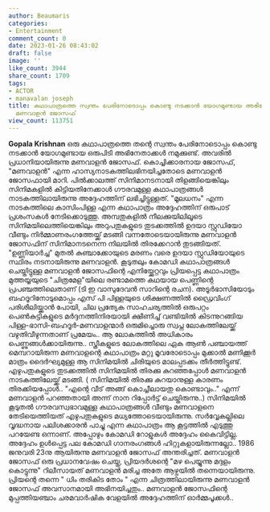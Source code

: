 ```yaml
---
author: Beaumaris
categories:
- Entertainment
comment_count: 0
date: 2023-01-26 08:43:02
draft: false
image: ''
like_count: 3944
share_count: 1709
tags:
- ACTOR
- manavalan joseph
title: കഥാപാത്രത്തെ സ്വന്തം പേരിനോടൊപ്പം കൊണ്ടു നടക്കാൻ യോഗമുണ്ടായ അഭിനേതാക്കളിൽ പ്രധാനിയായിരുന്നു
  മണവാളൻ ജോസഫ്
view_count: 113751
---
```


**Gopala Krishnan** ഒരു കഥാപാത്രത്തെ തന്റെ സ്വന്തം പേരിനോടൊപ്പം കൊണ്ടു നടക്കാൻ യോഗമുണ്ടായ ഒരുപിടി അഭിനേതാക്കൾ നമുക്കുണ്ട്. അവരിൽ പ്രധാനിയായിരുന്നു മണവാളൻ ജോസഫ്. കൊച്ചിക്കാരനായ ജോസഫ്, "മണവാളൻ" എന്ന ഹാസ്യനാടകത്തിലഭിനയിച്ചതോടെ മണവാളൻ ജോസഫായി മാറി. പിൽക്കാലത്ത് സിനിമാനടനായി തിളങ്ങിയെങ്കിലും സിനിമകളിൽ കിട്ടിയതിനേക്കാൾ ഗൗരവമുള്ള കഥാപാത്രങ്ങൾ നാടകത്തിലായിരുന്നു അദ്ദേഹത്തിന് ലഭിച്ചിട്ടുള്ളത്. "മൂലധനം" എന്ന നാടകത്തിലെ കാസിംപിള്ള എന്ന കഥാപാത്രം അദ്ദേഹത്തിന് ഒരുപാട് പ്രശംസകൾ നേടിക്കൊടുത്തു. അമ്പതുകളിൽ നീലക്കുയിലിലൂടെ സിനിമയിലെത്തിയെങ്കിലും അറുപതുകളുടെ തുടക്കത്തിൽ ഉദയാ സ്റ്റുഡിയോ വീണ്ടും നിർമ്മാണരംഗത്തേയ്ക്ക് മടങ്ങി വന്നതോടെയായിരുന്നു മണവാളൻ ജോസഫിന് സിനിമാനടനെന്ന നിലയിൽ തിരക്കേറാൻ തുടങ്ങിയത്. "ഉണ്ണിയാർച്ച" മുതൽ കുഞ്ചാക്കോയുടെ മരണം വരെ ഉദയാ സ്റ്റുഡിയോയുടെ സ്ഥിരം നടനായിരുന്നു മണവാളൻ. കൂടുതലും കോമഡി കഥാപാത്രങ്ങൾ ചെയ്തിട്ടുള്ള മണവാളൻ ജോസഫിന്റെ എനിയ്ക്കേറ്റവും പ്രിയപ്പെട്ട കഥാപാത്രം മുത്തയ്യയുടെ "ചിത്രമേള"യിലെ രണ്ടാമത്തെ കഥയായ പെണ്ണിന്റെ പ്രപഞ്ചത്തിലെതാണ് (ടി ഇ വാസുദേവൻ സാറിന്റെ രചന). അടൂർഭാസിയോടും ബഹദൂറിനോടുമൊപ്പം എസ് പി പിള്ളയുടെ ശിക്ഷണത്തിൽ ഡ്രൈവിംഗ് പരിശീലിയ്ക്കാൻ പോയി, ചില പ്രത്യേക സാഹചര്യത്തിൽ ഒരുപറ്റം പെൺകുട്ടികളുടെ മർദ്ദനത്തിനിരയായി ക്ഷീണിച്ച് വണ്ടിയിൽ കിടന്നുറങ്ങിയ പിള്ള-ഭാസി-ബഹദൂർ-മണവാളന്മാർ ഒരുമിച്ചൊരു സ്വപ്ന ലോകത്തിലേയ്ക്ക് വഴുതിവീഴുന്നതാണ് പ്രമേയം.. ആ ലോകത്തിൽ അധികാരം പെണ്ണുങ്ങൾക്കായിരുന്നു.. സ്ത്രീകളുടെ ലോകത്തിലെ ഏക ആൺ പഞ്ചായത്ത് മെമ്പറായിരുന്ന മണവാളന്റെ കഥാപാത്രം മറ്റു മൂവരോടൊപ്പം മുക്കാൽ മണിക്കൂർ മാത്രം ദൈർഘ്യമുള്ള ആ സിനിമയിൽ ചിരിയുടെ മാലപ്പടക്കം തീർത്തിട്ടുണ്ട്. എഴുപതുകളുടെ തുടക്കത്തിൽ സിനിമയിൽ തിരക്കു കുറഞ്ഞപ്പോൾ മണവാളൻ നാടകത്തിലേയ്ക്ക് മടങ്ങി. ( സിനിമയിൽ തിരക്കു കുറയാനുള്ള കാരണം തിരക്കിയപ്പോൾ.. "എന്റെ വീട് അങ്ങ് കൊച്ചീലായതു കൊണ്ടാവും.." എന്ന് മണവാളൻ പറഞ്ഞതായി അന്ന് നാന റിപ്പോർട്ട് ചെയ്തിരുന്നു..) സിനിമയിൽ കൂടുതൽ ഗൗരവസ്വഭാവമുള്ള കഥാപാത്രങ്ങൾ വീണ്ടും മണവാളനെ തേടിയെത്തിയത് എഴുപതുകളുടെ മധ്യത്തോടെയായിരുന്നു. സർവ്വേകല്ലിലെ വൃദ്ധനായ പലിശക്കാരൻ പാച്ചു എന്ന കഥാപാത്രം ആ കൂട്ടത്തിൽ എടുത്തു പറയേണ്ട ഒന്നാണ്. അപ്പോഴും കോമഡി റോളുകൾ അദ്ദേഹം കൈവിട്ടില്ല. അദ്ദേഹം ഉൾപ്പെട്ട പല കോമഡി ഗാനരംഗങ്ങൾ ഹിറ്റുകളായിരുന്നല്ലോ.. 1986 ജനുവരി 23നു ആയിരുന്നു മണവാളൻ ജോസഫ് അന്തരിച്ചത്. മണവാളൻ ജോസഫ് ഒരു പ്രധാനവേഷം ചെയ്ത, പ്രിയദർശന്റെ "മഴ പെയ്യുന്നു മദ്ദളം കൊട്ടുന്നു" റിലീസായത് മണവാളൻ മരിച്ച അതേ ആഴ്ചയിൽ തന്നെയായിരുന്നു. പ്രിയന്റെ തന്നെ " ധിം തരികിട തോം " എന്ന ചിത്രത്തിലായിരുന്നു മണവാളൻ ജോസഫ് അവസാനമായി അഭിനയിച്ചതും.. മണവാളൻ ജോസഫിന്റെ മുപ്പത്തിയഞ്ചാം ചരമവാർഷിക വേളയിൽ അദ്ദേഹത്തിന് ഓർമ്മപൂക്കൾ..